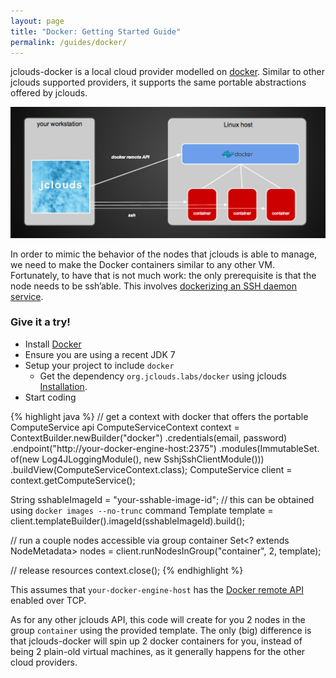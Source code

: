 ```yaml
---
layout: page
title: "Docker: Getting Started Guide"
permalink: /guides/docker/
---
```


jclouds-docker is a local cloud provider modelled on [docker](http://www.docker.io). Similar to other jclouds supported
providers, it supports the same portable abstractions offered by jclouds.

![jclouds docker architecture](/img/jclouds-docker.png)

In order to mimic the behavior of the nodes that jclouds is able to manage, we need to make the Docker containers similar to any other VM.
Fortunately, to have that is not much work: the only prerequisite is that the node needs to be ssh’able. 
This involves [dockerizing an SSH daemon service](https://docs.docker.com/examples/running_ssh_service/).

### Give it a try!

* Install [Docker](http://docs.docker.com/installation/)
* Ensure you are using a recent JDK 7
* Setup your project to include `docker`
	* Get the dependency `org.jclouds.labs/docker` using jclouds [Installation](/start/install).
* Start coding

{% highlight java %}
// get a context with docker that offers the portable ComputeService api
ComputeServiceContext context = ContextBuilder.newBuilder("docker")
                      .credentials(email, password)
                      .endpoint("http://your-docker-engine-host:2375")
                      .modules(ImmutableSet.<Module> of(new Log4JLoggingModule(),
                                                        new SshjSshClientModule()))
                      .buildView(ComputeServiceContext.class);
ComputeService client = context.getComputeService();

String sshableImageId = "your-sshable-image-id"; // this can be obtained using `docker images --no-trunc` command
Template template = client.templateBuilder().imageId(sshableImageId).build();

// run a couple nodes accessible via group container
Set<? extends NodeMetadata> nodes = client.runNodesInGroup("container", 2, template);

// release resources
context.close();
{% endhighlight %}

This assumes that `your-docker-engine-host` has the [Docker remote API](https://docs.docker.com/reference/api/docker_remote_api/) enabled over TCP.

As for any other jclouds API, this code will create for you 2 nodes in the group `container` using the provided template.
The only (big) difference is that jclouds-docker will spin up 2 docker containers for you, instead of being 2 plain-old virtual machines, as it generally happens for the other cloud providers.
